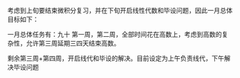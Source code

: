 考虑到上旬要结束微积分复习，并在下旬开启线性代数和毕设问题，因此一月总体目标如下：

一月总体任务有：九十
第一周，第二周，全部时间花在高数上，考虑到高数的复杂性，允许第三周延期三四天结束高数。

剩余第三周+第四周，开启线代和毕设的解决。目前设定为上午负责线代，下午解决毕设问题
